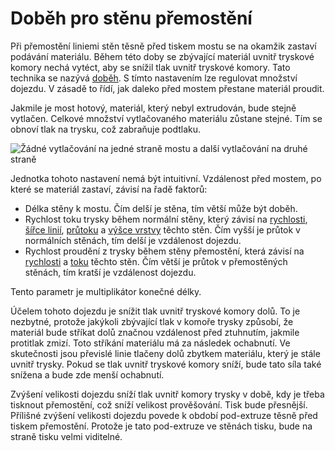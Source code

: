 Doběh pro stěnu přemostění
====
Při přemostění liniemi stěn těsně před tiskem mostu se na okamžik zastaví podávání materiálu. Během této doby se zbývající materiál uvnitř tryskové komory nechá vytéct, aby se snížil tlak uvnitř tryskové komory. Tato technika se nazývá [doběh](coasting_enable.md). S tímto nastavením lze regulovat množství dojezdu. V zásadě to řídí, jak daleko před mostem přestane materiál proudit.

Jakmile je most hotový, materiál, který nebyl extrudován, bude stejně vytlačen. Celkové množství vytlačovaného materiálu zůstane stejné. Tím se obnoví tlak na trysku, což zabraňuje podtlaku.

![Žádné vytlačování na jedné straně mostu a další vytlačování na druhé straně](../../../articles/images/bridge_wall_coast.png)

Jednotka tohoto nastavení nemá být intuitivní. Vzdálenost před mostem, po které se materiál zastaví, závisí na řadě faktorů:
* Délka stěny k mostu. Čím delší je stěna, tím větší může být doběh.
* Rychlost toku trysky během normální stěny, který závisí na [rychlosti](../speed/speed_wall.md), [šířce linií](../resolution/wall_line_width.md), [průtoku](../material/wall_material_flow.md) a [výšce vrstvy](../resolution/layer_height.md) těchto stěn. Čím vyšší je průtok v normálních stěnách, tím delší je vzdálenost dojezdu.
* Rychlost proudění z trysky během stěny přemostění, která závisí na [rychlosti](bridge_wall_speed.md) a [toku](bridge_wall_material_flow.md) těchto stěn. Čím větší je průtok v přemostěných stěnách, tím kratší je vzdálenost dojezdu.

Tento parametr je multiplikátor konečné délky.

Účelem tohoto dojezdu je snížit tlak uvnitř tryskové komory dolů. To je nezbytné, protože jakýkoli zbývající tlak v komoře trysky způsobí, že materiál bude stříkat dolů značnou vzdálenost před ztuhnutím, jakmile protitlak zmizí. Toto stříkání materiálu má za následek ochabnutí. Ve skutečnosti jsou převislé linie tlačeny dolů zbytkem materiálu, který je stále uvnitř trysky. Pokud se tlak uvnitř tryskové komory sníží, bude tato síla také snížena a bude zde menší ochabnutí.

Zvýšení velikosti dojezdu sníží tlak uvnitř komory trysky v době, kdy je třeba tisknout přemostění, což sníží velikost prověšování. Tisk bude přesnější. Přílišné zvýšení velikosti dojezdu povede k období pod-extruze těsně před tiskem přemostění. Protože je tato pod-extruze ve stěnách tisku, bude na straně tisku velmi viditelné.
